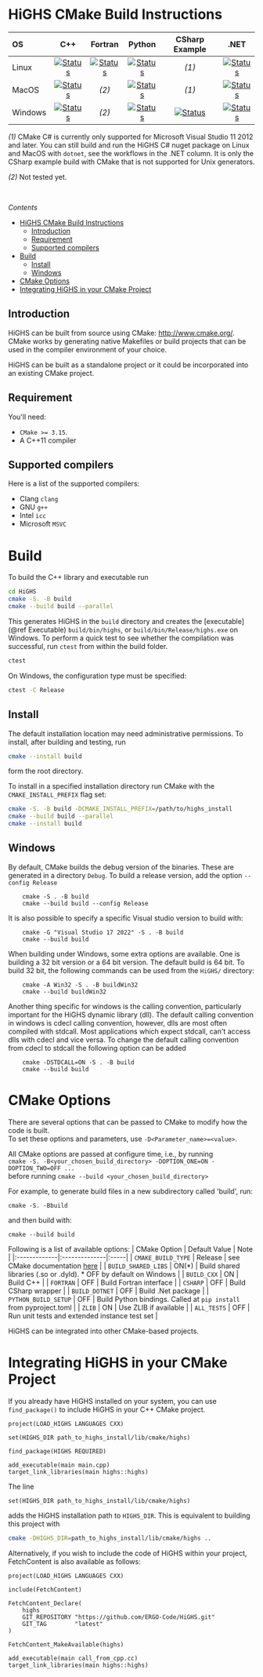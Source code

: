 # HiGHS CMake Build Instructions 

| OS       | C++   | Fortran | Python   | CSharp Example | .NET |
|:-------- | :---: | :------: | :----: | :----: | :----: |
| Linux    | [![Status][linux_cpp_svg]][linux_cpp_link] | [![Status][linux_fortran_svg]][linux_fortran_link] | [![Status][linux_python_svg]][linux_python_link] | *(1)* | [![Status][linux_dotnet_svg]][linux_dotnet_link] |
| MacOS    | [![Status][macos_cpp_svg]][macos_cpp_link] | *(2)* |  [![Status][macos_python_svg]][macos_python_link] | *(1)* |[![Status][macos_dotnet_svg]][macos_dotnet_link] |
| Windows  | [![Status][windows_cpp_svg]][windows_cpp_link] | *(2)* | [![Status][windows_python_svg]][windows_python_link] | [![Status][windows_csharp_svg]][windows_csharp_link] | [![Status][windows_dotnet_svg]][windows_dotnet_link] |

[linux_cpp_svg]: https://github.com/ERGO-Code/HiGHS/actions/workflows/cmake-linux-cpp.yml/badge.svg
[linux_cpp_link]: https://github.com/ERGO-Code/HiGHS/actions/workflows/cmake-linux-cpp.yml
[macos_cpp_svg]: https://github.com/ERGO-Code/HiGHS/actions/workflows/cmake-macos-cpp.yml/badge.svg
[macos_cpp_link]: https://github.com/ERGO-Code/HiGHS/actions/workflows/cmake-macos-cpp.yml
[windows_cpp_svg]: https://github.com/ERGO-Code/HiGHS/actions/workflows/cmake-windows-cpp.yml/badge.svg
[windows_cpp_link]: https://github.com/ERGO-Code/HiGHS/actions/workflows/cmake-windows-cpp.yml

[linux_python_svg]: https://github.com/ERGO-Code/HiGHS/actions/workflows/test-python-ubuntu.yml/badge.svg
[linux_python_link]: https://github.com/ERGO-Code/HiGHS/actions/workflows/test-python-ubuntu.yml
[macos_python_svg]: https://github.com/ERGO-Code/HiGHS/actions/workflows/test-python-macos.yml/badge.svg
[macos_python_link]: https://github.com/ERGO-Code/HiGHS/actions/workflows/test-python-macos.yml
[windows_python_svg]: https://github.com/ERGO-Code/HiGHS/actions/workflows/test-python-win.yml/badge.svg
[windows_python_link]: https://github.com/ERGO-Code/HiGHS/actions/workflows/test-python-win.yml

[windows_csharp_svg]: https://github.com/ERGO-Code/HiGHS/actions/workflows/test-csharp-win.yml/badge.svg
[windows_csharp_link]: https://github.com/ERGO-Code/HiGHS/actions/workflows/test-csharp-win.yml

[linux_dotnet_svg]: https://github.com/ERGO-Code/HiGHS/actions/workflows/test-nuget-ubuntu.yml/badge.svg
[linux_dotnet_link]: https://github.com/ERGO-Code/HiGHS/actions/workflows/test-nuget-ubuntu.yml
[macos_dotnet_svg]: https://github.com/ERGO-Code/HiGHS/actions/workflows/test-nuget-macos.yml/badge.svg
[macos_dotnet_link]: https://github.com/ERGO-Code/HiGHS/actions/workflows/test-nuget-macos.yml
[windows_dotnet_svg]: https://github.com/ERGO-Code/HiGHS/actions/workflows/test-nuget-win.yml/badge.svg
[windows_dotnet_link]: https://github.com/ERGO-Code/HiGHS/actions/workflows/test-nuget-win.yml

[linux_fortran_svg]: https://github.com/ERGO-Code/HiGHS/actions/workflows/test-fortran-ubuntu.yml/badge.svg
[linux_fortran_link]: https://github.com/ERGO-Code/HiGHS/actions/workflows/test-fortran-ubuntu.yml
[macos_fortran_svg]: https://github.com/ERGO-Code/HiGHS/actions/workflows/test-fortran-macos.yml/badge.svg
[macos_fortran_link]: https://github.com/ERGO-Code/HiGHS/actions/workflows/test-fortran-macos.yml
[windows_fortran_svg]: https://github.com/ERGO-Code/HiGHS/actions/workflows/test-fortran-win.yml/badge.svg
[windows_fortran_link]: https://github.com/ERGO-Code/HiGHS/actions/workflows/test-fortran-win.yml

*(1)* CMake C# is currently only supported for Microsoft Visual Studio 11 2012 and
  later. You can still build and run the HiGHS C# nuget package on Linux and MacOS with `dotnet`, see the workflows in the .NET column. It is only the CSharp example build with CMake that is not supported for Unix generators.

*(2)* Not tested yet.

<!--# ?branch=main -->
<br>

*Contents*

- [HiGHS CMake Build Instructions](#highs-cmake-build-instructions)
  - [Introduction](#introduction)
  - [Requirement](#requirement)
  - [Supported compilers](#supported-compilers)
- [Build](#build)
  - [Install](#install)
  - [Windows](#windows)
- [CMake Options](#cmake-options)
- [Integrating HiGHS in your CMake Project](#integrating-highs-in-your-cmake-project)

## Introduction 

HiGHS can be built from source using CMake: <http://www.cmake.org/>. CMake works by generating native Makefiles or build projects that can be used in the compiler environment of your choice.

HiGHS can be built as a standalone project or it could be incorporated into an existing CMake project.

## Requirement
You'll need:

* `CMake >= 3.15`.
* A C++11 compiler

## Supported compilers 

Here is a list of the supported compilers:

* Clang `clang`
* GNU `g++`
* Intel `icc`
* Microsoft `MSVC`

# Build

To build the C++ library and executable run

``` bash
cd HiGHS
cmake -S. -B build 
cmake --build build --parallel
```

This generates HiGHS in the `build` directory and creates the [executable](@ref Executable) `build/bin/highs`, or `build/bin/Release/highs.exe` on Windows. To perform a quick test to see whether the compilation was successful, run `ctest` from within the build folder.

``` bash
ctest 
```

On Windows, the configuration type must be specified:
``` bash
ctest -C Release
```

## Install

The default installation location may need administrative
permissions. To install, after building and testing, run

``` bash
cmake --install build 
```

form the root directory. 

To install in a specified installation directory run CMake with the
`CMAKE_INSTALL_PREFIX` flag set:

``` bash
cmake -S. -B build -DCMAKE_INSTALL_PREFIX=/path/to/highs_install 
cmake --build build --parallel
cmake --install build
```

## Windows 

By default, CMake builds the debug version of the binaries. These are generated in a directory `Debug`. To build a release version, add the option `--config Release`

```shell
    cmake -S . -B build
    cmake --build build --config Release
```

It is also possible to specify a specific Visual studio version to build with:
```shell
    cmake -G "Visual Studio 17 2022" -S . -B build
    cmake --build build
```

When building under Windows, some extra options are available.  One is building a 32 bit version or a 64 bit version. The default build is 64 bit. To build 32 bit, the following commands can be used from the `HiGHS/` directory:

```shell
    cmake -A Win32 -S . -B buildWin32
    cmake --build buildWin32
```

Another thing specific for windows is the calling convention, particularly important for the HiGHS dynamic library (dll). The default calling convention in windows is cdecl calling convention, however, dlls are most often compiled with stdcall. Most applications which expect stdcall, can't access dlls with cdecl and vice versa. To change the default calling convention from cdecl to stdcall the following option can be added
```shell
    cmake -DSTDCALL=ON -S . -B build
    cmake --build build
```

<!-- An extra note. With the legacy `-DFAST_BUILD=OFF`, under windows the build dll is called `highs.dll` however the exe expects `libhighs.dll` so a manual copy of `highs.dll` to `libhighs.dll` is needed. Of course all above options can be combined with each other. -->


# CMake Options

There are several options that can be passed to CMake to modify how the code
is built.<br>
To set these options and parameters, use `-D<Parameter_name>=<value>`.

All CMake options are passed at configure time, i.e., by running <br>
`cmake -S. -B<your_chosen_build_directory> -DOPTION_ONE=ON -DOPTION_TWO=OFF ...` <br>
before running `cmake --build <your_chosen_build_directory>`<br>

For example, to generate build files in a new
subdirectory called 'build', run:

```shell
cmake -S. -Bbuild 
```
and then build with:

```shell
cmake --build build
```

Following is a list of available options:
| CMake Option | Default Value | Note |
|:-------------|:--------------|:-----|
| `CMAKE_BUILD_TYPE` | Release | see CMake documentation [here](https://cmake.org/cmake/help/latest/variable/CMAKE_BUILD_TYPE.html) |
| `BUILD_SHARED_LIBS` | ON(*) |  Build shared libraries (.so or .dyld). * OFF by default on Windows |
| `BUILD_CXX` | ON | Build C++ |
| `FORTRAN` | OFF | Build Fortran interface |
| `CSHARP` | OFF | Build CSharp wrapper |
| `BUILD_DOTNET` | OFF | Build .Net package |
| `PYTHON_BUILD_SETUP` | OFF | Build Python bindings. Called at `pip install` from pyproject.toml |
| `ZLIB` | ON | Use ZLIB if available |
| `ALL_TESTS` | OFF | Run unit tests and extended instance test set |

<!-- Following is a list of available options, for the full list run:

```shell
cmake -S. -Bbuild -LH
``` -->

HiGHS can be integrated into other CMake-based projects. 

# Integrating HiGHS in your CMake Project

If you already have HiGHS installed on your system, you can use `find_package()` to include HiGHS in your C++ CMake project. 

```
project(LOAD_HIGHS LANGUAGES CXX)

set(HIGHS_DIR path_to_highs_install/lib/cmake/highs)

find_package(HIGHS REQUIRED)

add_executable(main main.cpp)
target_link_libraries(main highs::highs)
```

The line 
```
set(HIGHS_DIR path_to_highs_install/lib/cmake/highs)
```
adds the HiGHS installation path to `HIGHS_DIR`. This is equivalent to building this project with
``` bash
cmake -DHIGHS_DIR=path_to_highs_install/lib/cmake/highs ..
```

Alternatively, if you wish to include the code of HiGHS within your project, FetchContent is also available as follows: 

```
project(LOAD_HIGHS LANGUAGES CXX)

include(FetchContent)

FetchContent_Declare(
    highs
    GIT_REPOSITORY "https://github.com/ERGO-Code/HiGHS.git"
    GIT_TAG        "latest"
)

FetchContent_MakeAvailable(highs)

add_executable(main call_from_cpp.cc)
target_link_libraries(main highs::highs)
```
